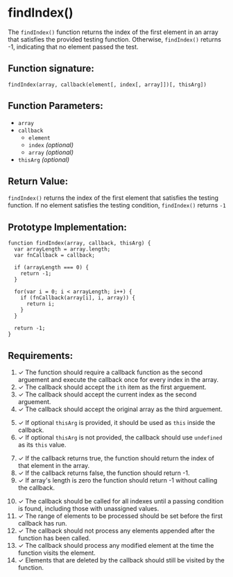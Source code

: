 # findIndex()
The `findIndex()` function returns the index of the first element in an array that satisfies the provided testing function. Otherwise, `findIndex()` returns -1, indicating that no element passed the test.

## Function signature:
    findIndex(array, callback(element[, index[, array]])[, thisArg])

## Function Parameters:
- `array`
- `callback`
  - `element`
  - `index` _(optional)_
  - `array` _(optional)_  
- `thisArg` _(optional)_

## Return Value:
`findIndex()` returns the index of the first element that satisfies the testing function. If no element satisfies the testing condition, `findIndex()` returns `-1`

## Prototype Implementation:
    
    function findIndex(array, callback, thisArg) {
      var arrayLength = array.length;
      var fnCallback = callback;

      if (arrayLength === 0) {
        return -1;
      }

      for(var i = 0; i < arrayLength; i++) {
        if (fnCallback(array[i], i, array)) {
          return i;
        }
      }
      
      return -1;
    }

## Requirements:
<!-- Callback Parameters -->
1. ✓ The function should require a callback function as the second arguement and execute the callback once for every index in the array.
2. ✓ The callback should accept the `ith` item as the first arguement.
3. ✓ The callback should accept the current index as the second arguement.
4. ✓ The callback should accept the original array as the third arguement.
<!-- Function Parameters -->
5. ✓ If optional `thisArg` is provided, it should be used as `this` inside the callback.
6. ✓ If optional `thisArg` is not provided, the callback should use `undefined` as its `this` value.

<!-- Functionality --> 
7. ✓ If the callback returns true, the function should return the index of that element in the array.
8. ✓ If the callback returns false, the function should return -1.
9. ✓ If array's length is zero the function should return -1 without calling the callback.
<!-- Edge cases -->
10. ✓ The callback should be called for all indexes until a passing condition is found, including those with unassigned values.
11. ✓ The range of elements to be processed should be set before the first callback has run.
12. ✓ The callback should not process any elements appended after the function has been called.
12. ✓ The callback should process any modified element at the time the function visits the element.
13. ✓ Elements that are deleted by the callback should still be visited by the function.





